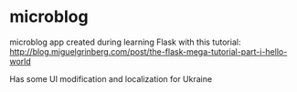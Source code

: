 # microblog
microblog app created during learning Flask with this tutorial:
http://blog.miguelgrinberg.com/post/the-flask-mega-tutorial-part-i-hello-world

Has some UI modification and localization for Ukraine
